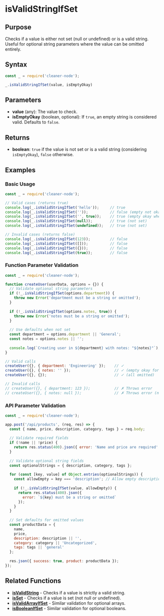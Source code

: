 # isValidStringIfSet

## Purpose
Checks if a value is either not set (null or undefined) or is a valid string. Useful for optional string parameters where the value can be omitted entirely.

## Syntax
```javascript
const _ = require('cleaner-node');

_.isValidStringIfSet(value, isEmptyOkay)
```

## Parameters
- **value** (any): The value to check.
- **isEmptyOkay** (boolean, optional): If `true`, an empty string is considered valid. Defaults to `false`.

## Returns
- **boolean**: `true` if the value is not set or is a valid string (considering `isEmptyOkay`), `false` otherwise.

## Examples

### Basic Usage
```javascript
const _ = require('cleaner-node');

// Valid cases (returns true)
console.log(_.isValidStringIfSet('hello'));     // true
console.log(_.isValidStringIfSet(''));          // false (empty not okay by default)
console.log(_.isValidStringIfSet('', true));    // true (empty okay when specified)
console.log(_.isValidStringIfSet(null));        // true (not set)
console.log(_.isValidStringIfSet(undefined));   // true (not set)

// Invalid cases (returns false)
console.log(_.isValidStringIfSet(123));         // false
console.log(_.isValidStringIfSet([]));          // false
console.log(_.isValidStringIfSet({}));          // false
console.log(_.isValidStringIfSet(true));        // false
```

### Function Parameter Validation
```javascript
const _ = require('cleaner-node');

function createUser(userData, options = {}) {
  // Validate optional string parameters
  if (!_.isValidStringIfSet(options.department)) {
    throw new Error('department must be a string or omitted');
  }
  
  if (!_.isValidStringIfSet(options.notes, true)) {
    throw new Error('notes must be a string or omitted');
  }
  
  // Use defaults when not set
  const department = options.department || 'General';
  const notes = options.notes || '';
  
  console.log(`Creating user in ${department} with notes: "${notes}"`);
}

// Valid calls
createUser({}, { department: 'Engineering' });    // ✓
createUser({}, { notes: '' });                    // ✓ (empty okay for notes)
createUser({}, {});                               // ✓ (all omitted)

// Invalid calls
// createUser({}, { department: 123 });           // ✗ Throws error
// createUser({}, { notes: null });               // ✗ Throws error (null not valid string)
```

### API Parameter Validation
```javascript
const _ = require('cleaner-node');

app.post('/api/products', (req, res) => {
  const { name, price, description, category, tags } = req.body;
  
  // Validate required fields
  if (!name || !price) {
    return res.status(400).json({ error: 'Name and price are required' });
  }
  
  // Validate optional string fields
  const optionalStrings = { description, category, tags };
  
  for (const [key, value] of Object.entries(optionalStrings)) {
    const allowEmpty = key === 'description'; // Allow empty descriptions
    
    if (!_.isValidStringIfSet(value, allowEmpty)) {
      return res.status(400).json({ 
        error: `${key} must be a string or omitted` 
      });
    }
  }
  
  // Set defaults for omitted values
  const productData = {
    name,
    price,
    description: description || '',
    category: category || 'Uncategorized',
    tags: tags || 'general'
  };
  
  res.json({ success: true, product: productData });
});
```

## Related Functions
- **[isValidString](./is-valid-string.md)** - Checks if a value is strictly a valid string.
- **[isSet](./is-set.md)** - Checks if a value is set (not null or undefined).
- **[isValidArrayIfSet](./is-valid-array-if-set.md)** - Similar validation for optional arrays.
- **[isBooleanIfSet](./is-boolean-if-set.md)** - Similar validation for optional booleans.
